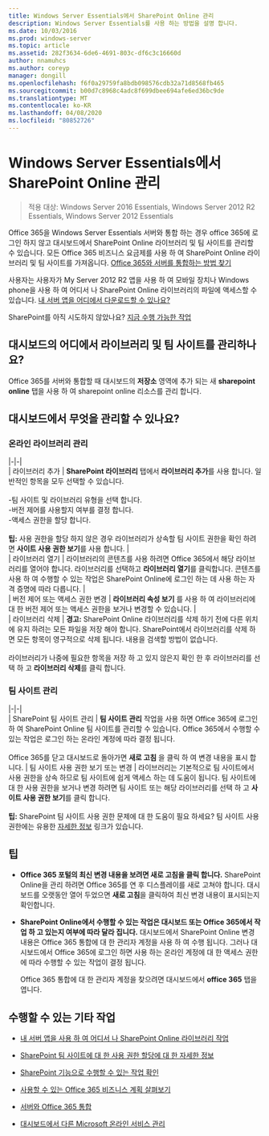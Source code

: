 ```yaml
---
title: Windows Server Essentials에서 SharePoint Online 관리
description: Windows Server Essentials를 사용 하는 방법을 설명 합니다.
ms.date: 10/03/2016
ms.prod: windows-server
ms.topic: article
ms.assetid: 282f3634-6de6-4691-803c-df6c3c16660d
author: nnamuhcs
ms.author: coreyp
manager: dongill
ms.openlocfilehash: f6f0a29759fa8bdb098576cdb32a71d8568fb465
ms.sourcegitcommit: b00d7c8968c4adc8f699dbee694afe6ed36bc9de
ms.translationtype: MT
ms.contentlocale: ko-KR
ms.lasthandoff: 04/08/2020
ms.locfileid: "80852726"
---
```

# <a name="manage-sharepoint-online-in-windows-server-essentials"></a>Windows Server Essentials에서 SharePoint Online 관리

>적용 대상: Windows Server 2016 Essentials, Windows Server 2012 R2 Essentials, Windows Server 2012 Essentials

Office 365을 Windows Server Essentials 서버와 통합 하는 경우 office 365에 로그인 하지 않고 대시보드에서 SharePoint Online 라이브러리 및 팀 사이트를 관리할 수 있습니다. 모든 Office 365 비즈니스 요금제를 사용 하 여 SharePoint Online 라이브러리 및 팀 사이트를 가져옵니다. [Office 365와 서버를 통합하는 방법 찾기](Manage-Office-365-in-Windows-Server-Essentials.md)  
  
 사용자는 사용자가 My Server 2012 R2 앱을 사용 하 여 모바일 장치나 Windows phone을 사용 하 여 어디서 나 SharePoint Online 라이브러리의 파일에 액세스할 수 있습니다. [내 서버 앱을 어디에서 다운로드할 수 있나요?](../use/Use-the-My-Server-App-to-Connect-to-Windows-Server-Essentials.md)  
  
 SharePoint를 아직 시도하지 않았나요? [지금 수행 가능한 작업](https://office.microsoft.com/office365-sharepoint-online-enterprise-help/get-started-with-sharepoint-2013-HA102772778.aspx)  
  
## <a name="where-on-the-dashboard-will-i-manage-my-libraries-and-team-sites"></a>대시보드의 어디에서 라이브러리 및 팀 사이트를 관리하나요?  
 Office 365를 서버와 통합할 때 대시보드의 **저장소** 영역에 추가 되는 새 **sharepoint online** 탭을 사용 하 여 sharepoint online 리소스를 관리 합니다.  

  
## <a name="what-can-i-manage-from-the-dashboard"></a>대시보드에서 무엇을 관리할 수 있나요?  
  
### <a name="manage-your-online-libraries"></a>온라인 라이브러리 관리  
   
|-|-|  
| 라이브러리 추가 | **SharePoint 라이브러리** 탭에서 **라이브러리 추가**를 사용 합니다. 일반적인 항목을 모두 선택할 수 있습니다.<br /><br /> -팀 사이트 및 라이브러리 유형을 선택 합니다.<br />-버전 제어를 사용할지 여부를 결정 합니다.<br />-액세스 권한을 할당 합니다.<br /><br /> **팁:** 사용 권한을 할당 하지 않은 경우 라이브러리가 상속할 팀 사이트 권한을 확인 하려면 **사이트 사용 권한 보기**를 사용 합니다. |  
| 라이브러리 열기 | 라이브러리의 콘텐츠를 사용 하려면 Office 365에서 해당 라이브러리를 열어야 합니다. 라이브러리를 선택하고 **라이브러리 열기**를 클릭합니다. 콘텐츠를 사용 하 여 수행할 수 있는 작업은 SharePoint Online에 로그인 하는 데 사용 하는 자격 증명에 따라 다릅니다. |  
| 버전 제어 또는 액세스 권한 변경 | **라이브러리 속성 보기** 를 사용 하 여 라이브러리에 대 한 버전 제어 또는 액세스 권한을 보거나 변경할 수 있습니다. |  
| 라이브러리 삭제 | **경고:** SharePoint Online 라이브러리를 삭제 하기 전에 다른 위치에 유지 하려는 모든 파일을 저장 해야 합니다. SharePoint에서 라이브러리를 삭제 하면 모든 항목이 영구적으로 삭제 됩니다. 내용을 검색할 방법이 없습니다.<br /><br /> 라이브러리가 나중에 필요한 항목을 저장 하 고 있지 않은지 확인 한 후 라이브러리를 선택 하 고 **라이브러리 삭제**를 클릭 합니다.  
  
### <a name="manage-your-team-sites"></a>팀 사이트 관리  
 
|-|-|  
| SharePoint 팀 사이트 관리 | **팀 사이트 관리** 작업을 사용 하면 Office 365에 로그인 하 여 SharePoint Online 팀 사이트를 관리할 수 있습니다. Office 365에서 수행할 수 있는 작업은 로그인 하는 온라인 계정에 따라 결정 됩니다.<br /><br /> Office 365를 닫고 대시보드로 돌아가면 **새로 고침** 을 클릭 하 여 변경 내용을 표시 합니다. | 팀 사이트 사용 권한 보기 또는 변경 | 라이브러리는 기본적으로 팀 사이트에서 사용 권한을 상속 하므로 팀 사이트에 쉽게 액세스 하는 데 도움이 됩니다. 팀 사이트에 대 한 사용 권한을 보거나 변경 하려면 팀 사이트 또는 해당 라이브러리를 선택 하 고 **사이트 사용 권한 보기**를 클릭 합니다.<br /><br /> **팁:** SharePoint 팀 사이트 사용 권한 문제에 대 한 도움이 필요 하세요? 팀 사이트 사용 권한에는 유용한 [자세한 정보](https://office.microsoft.com/office365-sharepoint-online-enterprise-help/introduction-control-user-access-with-permissions-HA102771919.aspx?CTT=5&origin=HA102771924) 링크가 있습니다.  
  
## <a name="tips"></a>팁  
  
-   **Office 365 포털의 최신 변경 내용을 보려면 새로 고침을 클릭 합니다.** SharePoint Online을 관리 하려면 Office 365를 연 후 디스플레이를 새로 고쳐야 합니다. 대시보드를 오랫동안 열어 두었으면 **새로 고침**을 클릭하여 최신 변경 내용이 표시되는지 확인합니다.  
  
-   **SharePoint Online에서 수행할 수 있는 작업은 대시보드 또는 Office 365에서 작업 하 고 있는지 여부에 따라 달라 집니다.** 대시보드에서 SharePoint Online 변경 내용은 Office 365 통합에 대 한 관리자 계정을 사용 하 여 수행 됩니다. 그러나 대시보드에서 Office 365에 로그인 하면 사용 하는 온라인 계정에 대 한 액세스 권한에 따라 수행할 수 있는 작업이 결정 됩니다.  
  
     Office 365 통합에 대 한 관리자 계정을 찾으려면 대시보드에서 **office 365** 탭을 엽니다.  
  
## <a name="other-things-you-might-want-to-do"></a>수행할 수 있는 기타 작업  
  
-   [내 서버 앱을 사용 하 여 어디서 나 SharePoint Online 라이브러리 작업](../use/Use-the-My-Server-App-to-Connect-to-Windows-Server-Essentials.md)  
  
-   [SharePoint 팀 사이트에 대 한 사용 권한 할당에 대 한 자세한 정보](https://office.microsoft.com/office365-sharepoint-online-enterprise-help/introduction-control-user-access-with-permissions-HA102771919.aspx?CTT=5&origin=HA102771924)  
  
-   [SharePoint 기능으로 수행할 수 있는 작업 확인](https://office.microsoft.com/office365-sharepoint-online-enterprise-help/get-started-with-sharepoint-2013-HA102772778.aspx)  
  
-   [사용할 수 있는 Office 365 비즈니스 계획 살펴보기](https://office.microsoft.com/business/compare-office-365-for-business-plans-FX102918419.aspx?CR_CC=200061904&WT.srch=1&WT.mc_ID=PS_bing_O365Comm_what-is-office-365-for_Text)  
  
-   [서버와 Office 365 통합](Manage-Office-365-in-Windows-Server-Essentials.md)  
  
-   [대시보드에서 다른 Microsoft 온라인 서비스 관리](Manage-Microsoft-Online-Services-in-Windows-Server-Essentials.md)
